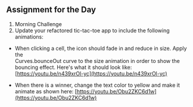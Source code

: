 ## Assignment for the Day
1. Morning Challenge 
2. Update your refactored tic-tac-toe app to include the following animations:
  - When clicking a cell, the icon should fade in and reduce in size.  Apply the  
    Curves.bounceOut curve to the size animation in order to show the bouncing effect.
    Here's what it should look like:
    [https://youtu.be/n439xrOl-yc](https://youtu.be/n439xrOl-yc)
    
  - When there is a winner, change the text color to yellow and make it animate as shown
    here:
    [https://youtu.be/Obu2ZKC6d1w](https://youtu.be/Obu2ZKC6d1w)
    
    